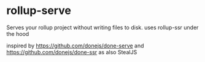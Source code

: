# rollup-serve
Serves your rollup project without writing files to disk. uses rollup-ssr under the hood

inspired by https://github.com/donejs/done-serve and https://github.com/donejs/done-ssr as also StealJS
